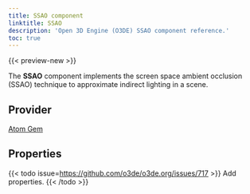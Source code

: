 ```yaml
---
title: SSAO component
linktitle: SSAO
description: 'Open 3D Engine (O3DE) SSAO component reference.'
toc: true
---
```


{{< preview-new >}}

The **SSAO** component implements the screen space ambient occlusion (SSAO) technique to approximate indirect lighting in a scene.


## Provider ##

[Atom Gem](/docs/user-guide/gems/reference/atom)


## Properties

{{< todo issue=https://github.com/o3de/o3de.org/issues/717 >}}
Add properties.
{{< /todo >}}